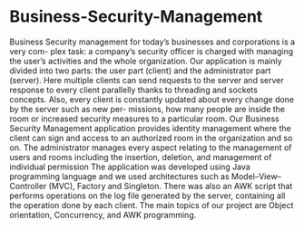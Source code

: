 # Business-Security-Management
Business Security management for today’s businesses and corporations is a very com- plex task:
a company’s security officer is charged with managing the user’s activities and the whole organization.
Our application is mainly divided into two parts: the user part (client) and the administrator part (server).
Here multiple clients can send requests to the server and server response to every client parallelly 
thanks to threading and sockets concepts. 
Also, every client is constantly updated about every change done by the server such as new per- missions,
how many people are inside the room or increased security measures to a particular room. 
Our Business Security Management application provides identity management 
where the client can sign and access to an authorized room in the organization and so on. 
The administrator manages every aspect relating to the management of users and rooms including the insertion, deletion,
and management of individual permission The application was developed using Java programming language 
and we used architectures such as Model–View–Controller (MVC), 
Factory and Singleton. There was also an AWK script that performs operations on the log file generated by the server,
containing all the operation done by each client. 
The main topics of our project are Object orientation, Concurrency, and AWK programming.
